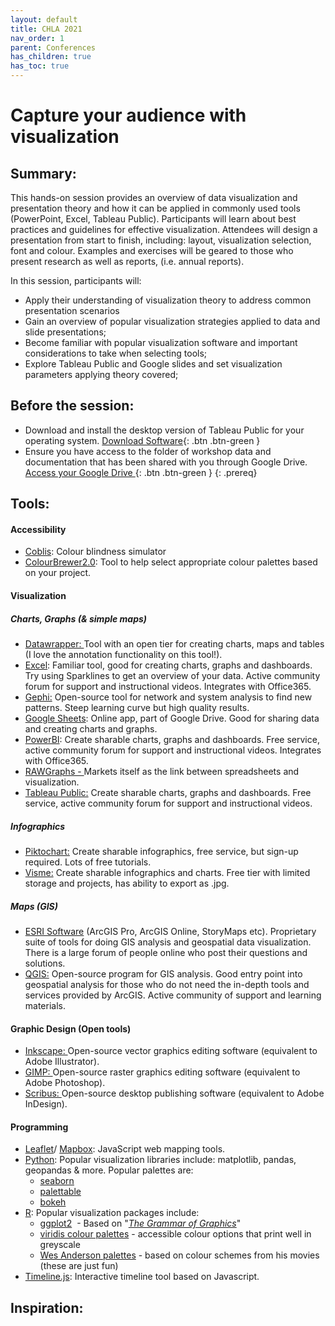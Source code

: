 ```yaml
---
layout: default
title: CHLA 2021  
nav_order: 1
parent: Conferences
has_children: true
has_toc: true
---
```

# Capture your audience with visualization 

## Summary:

This hands-on session provides an overview of data visualization and presentation theory and how it can be applied in commonly used tools (PowerPoint, Excel, Tableau Public). Participants will learn about best practices and guidelines for effective visualization. Attendees will design a presentation from start to finish, including: layout, visualization selection, font and colour. Examples and exercises will be geared to those who present research as well as reports, (i.e. annual reports).  

In this session, participants will: 
- Apply their understanding of visualization theory to address common presentation scenarios  
- Gain an overview of popular visualization strategies applied to data and slide presentations;   
- Become familiar with popular visualization software and important considerations to take when selecting tools;  
- Explore Tableau Public and Google slides and set visualization parameters applying theory covered;
  

## Before the session:
- Download and install the desktop version of Tableau Public for your operating system. [Download Software](https://public.tableau.com/en-us/s/download){: .btn .btn-green }
- Ensure you have access to the folder of workshop data and documentation that has been shared with you through Google Drive. [Access your Google Drive ](https://drive.google.com/drive/shared-with-me?ths=true){: .btn .btn-green }
{: .prereq}


## Tools:  
<h4>Accessibility</h4>

<ul>
	<li><a href="https://www.color-blindness.com/coblis-color-blindness-simulator/" target="_self">Coblis</a>: Colour blindness simulator</li>
	<li><a href="http://colorbrewer2.org/#type=sequential&amp;scheme=BuGn&amp;n=3" target="_self">ColourBrewer2.0</a>: Tool to help select appropriate colour palettes based on your project.</li>
</ul>

<h4>Visualization</h4>

<h5>Charts, Graphs (&amp; simple maps)</h5>

<ul>
	<li><a href="https://www.datawrapper.de/">Datawrapper: </a>Tool with an open tier for creating charts, maps and tables (I love the annotation functionality on this tool!).</li>
	<li><a href="https://products.office.com/en-ca/excel" target="_self">Excel</a>: Familiar tool, good for creating charts, graphs and dashboards. Try using Sparklines to get an overview of your data. Active community forum for support and instructional videos. Integrates with Office365.</li>
	<li><a href="https://gephi.org/" target="_self">Gephi:</a> Open-source tool for network and system analysis to find new patterns. Steep learning curve but high quality results.</li>
	<li><a href="https://www.google.ca/sheets/about/" target="_self">Google Sheets</a>: Online app, part of Google Drive. Good for sharing data and creating charts and graphs.</li>
	<li><a href="https://powerbi.microsoft.com/en-us/" target="_self">PowerBI</a>: Create sharable charts, graphs and dashboards. Free service, active community forum for support and instructional videos. Integrates with Office365.</li>
	<li><a href="https://rawgraphs.io/">RAWGraphs - </a>Markets itself as the link between spreadsheets and visualization.</li>
	<li><a href="https://public.tableau.com/en-us/s/" target="_self">Tableau Public:</a> Create sharable charts, graphs and dashboards. Free service, active community forum for support and instructional videos.</li>
</ul>

<h5>Infographics</h5>

<ul>
	<li><a href="https://piktochart.com/" target="_self">Piktochart:</a> Create sharable infographics, free service, but sign-up required. Lots of free tutorials.</li>
	<li><a href="https://www.visme.co/" target="_self">Visme:</a> Create sharable infographics and charts. Free tier with limited storage and projects, has ability to export as .jpg.</li>
</ul>

<h5>Maps (GIS)</h5>

<ul>
	<li><a href="https://esri.ca/en" target="_self">ESRI Software</a> (ArcGIS Pro, ArcGIS Online, StoryMaps etc). Proprietary suite of tools for doing GIS analysis and geospatial data visualization.  There is a large forum of people online who post their questions and solutions.</li>
	<li><a href="https://www.qgis.org/en/site/" target="_self">QGIS:</a> Open-source program for GIS analysis. Good entry point into geospatial analysis for those who do not need the in-depth tools and services provided by ArcGIS. Active community of support and learning materials.</li>
</ul>

<h4>Graphic Design (Open tools)</h4>

<ul>
	<li><a href="https://inkscape.org/">Inkscape: </a>Open-source vector graphics editing software (equivalent to Adobe Illustrator).</li>
	<li><a href="https://www.gimp.org/">GIMP: </a>Open-source raster graphics editing software (equivalent to Adobe Photoshop).</li>
	<li><a href="https://www.scribus.net/">Scribus: </a>Open-source desktop publishing software (equivalent to Adobe InDesign).</li>
</ul>

<h4>Programming</h4>

<ul>
	<li><a href="https://leafletjs.com/" target="_self">Leaflet</a>/ <a href="https://www.mapbox.com/" target="_self">Mapbox</a>: JavaScript web mapping tools.</li>
	<li><a href="https://www.python.org/" target="_self">Python</a>: Popular visualization libraries include: matplotlib, pandas, geopandas &amp; more. Popular palettes are:
	<ul>
		<li><a href="https://seaborn.pydata.org/tutorial/color_palettes.html?highlight=color">seaborn</a></li>
		<li><a href="https://jiffyclub.github.io/palettable/">palettable</a></li>
		<li><a href="https://docs.bokeh.org/en/latest/docs/reference/palettes.html">bokeh</a></li>
	</ul>
	</li>
	<li><a href="https://cran.r-project.org/web/packages/available_packages_by_name.html" target="_self">R</a>: Popular visualization packages include:
	<ul>
		<li><a href="https://cran.r-project.org/web/packages/ggplot2/index.html">ggplot2</a>&nbsp; - Based on &quot;<em><a href="https://search.lib.umanitoba.ca/permalink/01UMB_INST/8b5fi9/alma99140593470001651">The Grammar of Graphics</a></em>&quot;</li>
		<li><a href="https://cran.r-project.org/web/packages/viridis/vignettes/intro-to-viridis.html">viridis colour palettes</a> - accessible colour options that print well in greyscale</li>
		<li><a href="https://github.com/karthik/wesanderson">Wes Anderson palettes</a> - based on colour schemes from his movies (these are just fun)</li>
	</ul>
	</li>
	<li><a href="https://timeline.knightlab.com/" target="_self">Timeline.js</a>: Interactive timeline tool based on Javascript.</li>
</ul>


## Inspiration:  


